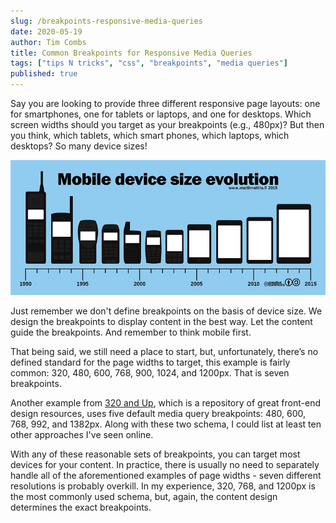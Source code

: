 ```yaml
---
slug: /breakpoints-responsive-media-queries
date: 2020-05-19
author: Tim Combs
title: Common Breakpoints for Responsive Media Queries
tags: ["tips N tricks", "css", "breakpoints", "media queries"]
published: true
---
```


Say you are looking to provide three different responsive page layouts: one for smartphones, one for tablets or laptops, and one for desktops. Which screen widths should you target as your breakpoints (e.g., 480px)? But then you think, which tablets, which smart phones, which laptops, which desktops? So many device sizes!

![evolution of mobile devices picture](../images/2020.05.19_breakpoints_media_queries/mobile-device-sizes.png "Evolution of mobile devices, so many screen sizes!")

Just remember we don't define breakpoints on the basis of device size. We design the breakpoints to display content in the best way. Let the content guide the breakpoints. And remember to think mobile first.

That being said, we still need a place to start, but, unfortunately, there’s no defined standard for the page widths to target, this example is fairly common: 320, 480, 600, 768, 900, 1024, and 1200px. That is seven breakpoints.

Another example from [320 and Up](https://responsivedesign.is/resources/boilerplates/320-and-up/ "Link to 320 and Up website"), which is a repository of great front-end design resources, uses five default media query breakpoints: 480, 600, 768, 992, and 1382px. Along with these two schema, I could list at least ten other approaches I've seen online. 

With any of these reasonable sets of breakpoints, you can target most devices for your content. In practice, there is usually no need to separately handle all of the aforementioned examples of page widths - seven different resolutions is probably overkill. In my experience, 320, 768, and 1200px is the most commonly used schema, but, again, the content design determines the exact breakpoints.